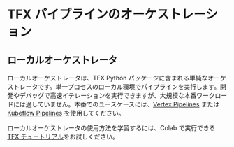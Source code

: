 # TFX パイプラインのオーケストレーション

## ローカルオーケストレータ

ローカルオーケストレータは、TFX Python パッケージに含まれる単純なオーケストレータです。単一プロセスのローカル環境でパイプラインを実行します。開発やデバッグで高速イテレーションを実行できますが、大規模な本番ワークロードには適していません。本番でのユースケースには、[Vertex Pipelines](/tfx/guide/vertex) または [Kubeflow Pipelines](/tfx/guide/kubeflow) を使用してください。

ローカルオーケストレータの使用方法を学習するには、Colab で実行できる [TFX チュートリアル](/tfx/tutorials/tfx/penguin_simple)をお試しください。
